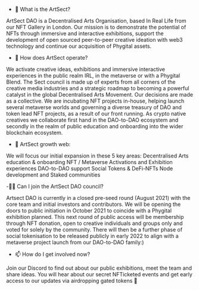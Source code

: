 - 👋 What is the ArtSect?

ArtSect DAO is a Decentralised Arts Organisation, based In Real Life from our
NFT Gallery in London. Our mission is to demonstrate the potential of NFTs through immersive and interactive exhibitions, support the development of open sourced peer-to-peer creative ideation with web3 technology and continue our acquisition of Phygital assets.

- 👀 How does ArtSect operate?

We activate creative ideas, exhibitions and immersive interactive experiences in the public realm IRL, in the metaverse or with a Phygital Blend.
The Sect council is made up of experts from all corners of the creative media industries and a strategic roadmap to becoming a powerful catalyst in the global Decentralised Arts Movement. Our decisions are made as a collective.
We are incubating NFT projects in-house, helping launch several metaverse worlds and governing a diverse treasury of DAO and token lead NFT projects, as a result of our front running. As crypto native creatives we collaborate first hand in the DAO-to-DAO ecosystem and secondly in the realm of public education and onboarding into the wider blockchain ecosystem.

- 🌱 ArtSect growth web:

We will focus our initial expansion in these 5 key areas:
Decentralised Arts education & onboarding
NFT / Metaverse Activations and Exhibition experiences
DAO-to-DAO support
Social Tokens & DeFi-NFTs
Node development and Staked communities

-🧞‍♀️ Can I join the ArtSect DAO council?

Artsect DAO is currently in a closed pre-seed round (August 2021) with the core team and initial investors and contributors.
We will be opening the doors to public initiation in October 2021 to coincide with a Phygital exhibition planned. This next round of public access will be membership through NFT donation, open to creative individuals and groups only and voted for solely by the community.
There will then be a further phase of social tokenisation to be released publicly in early 2022 to align with a metaverse project launch from our DAO-to-DAO family:)

- 📫 How do I get involved now?

Join our Discord to find out about our public exhibitions, meet the team and share ideas. You will hear about our secret NFTicketed events and get early access to our updates via airdropping gated tokens 🔮

<!---
Artsect-NFTLabs/Artsect-NFTLabs is a ✨ special ✨ repository because its `README.md` (this file) appears on your GitHub profile.
You can click the Preview link to take a look at your changes.
--->
